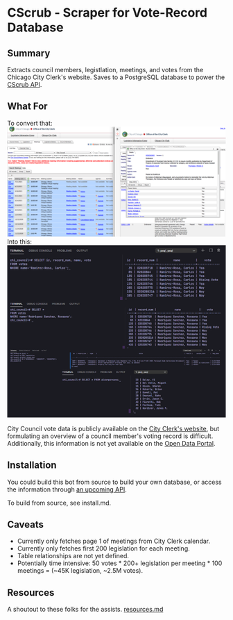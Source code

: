 # CScrub - Scraper for Vote-Record Database

## Summary
Extracts council members, legistlation, meetings, and votes from the Chicago City Clerk's website. Saves to a PostgreSQL database to power the [CScrub API](https://github.com/willoughbylabs/cscrub-api). 

## What For
To convert that:
![City Clerk website](/img/chi_clerk.png)
Into this:
![PostgreSQL database with City Clerk data](/img/psql.png)

City Council vote data is publicly available on the [City Clerk's website](https://chicago.legistar.com/Calendar.aspx), but formulating an overview of a council member's voting record is difficult. Additionally, this information is not yet available on the [Open Data Portal](https://data.cityofchicago.org/).


## Installation
You could build this bot from source to build your own database, or access the information through [an upcoming API](https://github.com/willoughbylabs/cscrub-api).

To build from source, see install.md.

## Caveats
- Currently only fetches page 1 of meetings from City Clerk calendar.
- Currently only fetches first 200 legislation for each meeting.
- Table relationships are not yet defined.
- Potentially time intensive: 50 votes * 200+ legislation per meeting * 100 meetings = (~45K legislation, ~2.5M votes).

## Resources
A shoutout to these folks for the assists. [resources.md](/docs/resources.md)
